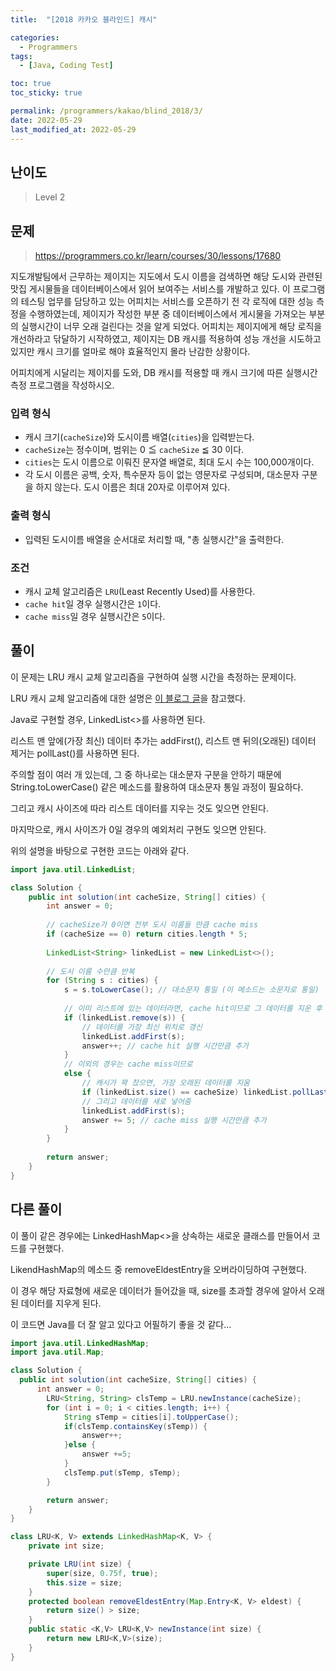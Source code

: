 ```yaml
---
title:  "[2018 카카오 블라인드] 캐시"

categories:
  - Programmers
tags:
  - [Java, Coding Test]

toc: true
toc_sticky: true

permalink: /programmers/kakao/blind_2018/3/
date: 2022-05-29
last_modified_at: 2022-05-29
---
```



## 난이도

> Level 2

## 문제

> https://programmers.co.kr/learn/courses/30/lessons/17680

지도개발팀에서 근무하는 제이지는 지도에서 도시 이름을 검색하면 해당 도시와 관련된 맛집 게시물들을 데이터베이스에서 읽어 보여주는 서비스를 개발하고 있다.
이 프로그램의 테스팅 업무를 담당하고 있는 어피치는 서비스를 오픈하기 전 각 로직에 대한 성능 측정을 수행하였는데, 제이지가 작성한 부분 중 데이터베이스에서 게시물을 가져오는 부분의 실행시간이 너무 오래 걸린다는 것을 알게 되었다.
어피치는 제이지에게 해당 로직을 개선하라고 닦달하기 시작하였고, 제이지는 DB 캐시를 적용하여 성능 개선을 시도하고 있지만 캐시 크기를 얼마로 해야 효율적인지 몰라 난감한 상황이다.

어피치에게 시달리는 제이지를 도와, DB 캐시를 적용할 때 캐시 크기에 따른 실행시간 측정 프로그램을 작성하시오.

### 입력 형식

- 캐시 크기(`cacheSize`)와 도시이름 배열(`cities`)을 입력받는다.
- `cacheSize`는 정수이며, 범위는 0 ≦ `cacheSize` ≦ 30 이다.
- `cities`는 도시 이름으로 이뤄진 문자열 배열로, 최대 도시 수는 100,000개이다.
- 각 도시 이름은 공백, 숫자, 특수문자 등이 없는 영문자로 구성되며, 대소문자 구분을 하지 않는다. 도시 이름은 최대 20자로 이루어져 있다.

### 출력 형식

- 입력된 도시이름 배열을 순서대로 처리할 때, "총 실행시간"을 출력한다.

### 조건

- 캐시 교체 알고리즘은 `LRU`(Least Recently Used)를 사용한다.
- `cache hit`일 경우 실행시간은 `1`이다.
- `cache miss`일 경우 실행시간은 `5`이다.

## 풀이

이 문제는 LRU 캐시 교체 알고리즘을 구현하여 실행 시간을 측정하는 문제이다.

LRU 캐시 교체 알고리즘에 대한 설명은 [이 블로그 글](https://dailylifeofdeveloper.tistory.com/355)을 참고했다.

Java로 구현할 경우, LinkedList<>를 사용하면 된다.

리스트 맨 앞에(가장 최신) 데이터 추가는 addFirst(), 리스트 맨 뒤의(오래된) 데이터 제거는 pollLast()를 사용하면 된다.

주의할 점이 여러 개 있는데, 그 중 하나로는 대소문자 구분을 안하기 때문에 String.toLowerCase() 같은 메소드를 활용하여 대소문자 통일 과정이 필요하다.

그리고 캐시 사이즈에 따라 리스트 데이터를 지우는 것도 잊으면 안된다.

마지막으로, 캐시 사이즈가 0일 경우의 예외처리 구현도 잊으면 안된다.

위의 설명을 바탕으로 구현한 코드는 아래와 같다.

```java
import java.util.LinkedList;

class Solution {
    public int solution(int cacheSize, String[] cities) {
        int answer = 0;
        
      	// cacheSize가 0이면 전부 도시 이름들 만큼 cache miss
        if (cacheSize == 0) return cities.length * 5;
        
        LinkedList<String> linkedList = new LinkedList<>();
				
      	// 도시 이름 수만큼 반복
        for (String s : cities) {
            s = s.toLowerCase(); // 대소문자 통일 (이 메소드는 소문자로 통일)
          	
          	// 이미 리스트에 있는 데이터라면, cache hit이므로 그 데이터를 지운 후
            if (linkedList.remove(s)) {
              	// 데이터를 가장 최신 위치로 갱신
                linkedList.addFirst(s);
                answer++; // cache hit 실행 시간만큼 추가
            }
          	// 이외의 경우는 cache miss이므로
            else {
              	// 캐시가 꽉 찼으면, 가장 오래된 데이터를 지움
                if (linkedList.size() == cacheSize) linkedList.pollLast();
              	// 그리고 데이터를 새로 넣어줌
                linkedList.addFirst(s);
                answer += 5; // cache miss 실행 시간만큼 추가
            }
        }
        
        return answer;
    }
}
```

## 다른 풀이

이 풀이 같은 경우에는 LinkedHashMap<>을 상속하는 새로운 클래스를 만들어서 코드를 구현했다.

LikendHashMap의 메소드 중 removeEldestEntry을 오버라이딩하여 구현했다.

이 경우 해당 자료형에 새로운 데이터가 들어갔을 때, size를 초과할 경우에 알아서 오래된 데이터를 지우게 된다.

이 코드면 Java를 더 잘 알고 있다고 어필하기 좋을 것 같다... 

```java
import java.util.LinkedHashMap;
import java.util.Map;

class Solution {
  public int solution(int cacheSize, String[] cities) {
      int answer = 0;
        LRU<String, String> clsTemp = LRU.newInstance(cacheSize); 
        for (int i = 0; i < cities.length; i++) {
            String sTemp = cities[i].toUpperCase();
            if(clsTemp.containsKey(sTemp)) {
                answer++;
            }else {
                answer +=5;
            }
            clsTemp.put(sTemp, sTemp);
        }

        return answer;
    }
}

class LRU<K, V> extends LinkedHashMap<K, V> {
    private int size;

    private LRU(int size) {
        super(size, 0.75f, true);
        this.size = size;
    }
    protected boolean removeEldestEntry(Map.Entry<K, V> eldest) {
        return size() > size;
    }
    public static <K,V> LRU<K,V> newInstance(int size) {
        return new LRU<K,V>(size);
    }
}
```
